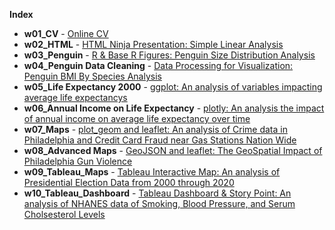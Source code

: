**Index**

<p>
  <ul>
    <li><b>w01_CV</b> - <a href="https://nlepera.github.io/nlepera_cv/">Online CV</a></li>
    <li><b>w02_HTML</b> - <a href="https://nlepera.github.io/sta553/w02_HTML/#1">HTML Ninja Presentation: Simple Linear Analysis<a/></li>
    <li><b>w03_Penguin</b> - <a href="https://nlepera.github.io/sta553/w03_Penguin/">R & Base R Figures: Penguin Size Distribution Analysis</a>
    <li><b>w04_Penguin Data Cleaning</b> - <a href="https://nlepera.github.io/sta553/w04_Penguin_Cleaning/">Data Processing for Visualization: Penguin BMI By Species Analysis</a>
    <li><b>w05_Life Expectancy 2000</b> - <a href="https://nlepera.github.io/sta553/w05_ggplot/">ggplot: An analysis of variables impacting average life expectancys</a>
    <li><b>w06_Annual Income on Life Expectancy</b> - <a href="https://nlepera.github.io/sta553/w06_plotly/">plotly: An analysis the impact of annual income on average life expectancy over time</a></li>
    <li><b>w07_Maps</b> - <a href="https://nlepera.github.io/sta553/w07_maps/">plot_geom and leaflet: An analysis of Crime data in Philadelphia and Credit Card Fraud near Gas Stations Nation Wide</a></li>
    <li><b>w08_Advanced Maps</b> - <a href="https://rpubs.com/nlepera/sta553">GeoJSON and leaflet: The GeoSpatial Impact of Philadelphia Gun Violence</a></li>
    <li><b>w09_Tableau_Maps</b> - <a href="https://nlepera.github.io/sta553/w09_tableau_maps/">Tableau Interactive Map: An analysis of Presidential Election Data from 2000 through 2020</a></li>
    <li><b>w10_Tableau_Dashboard</b> - <a href="https://nlepera.github.io/sta553/w10_tableau_dashboard/">Tableau Dashboard & Story Point: An analysis of NHANES data of Smoking, Blood Pressure, and Serum Cholsesterol Levels</a></li>
       </ul>
</p>
